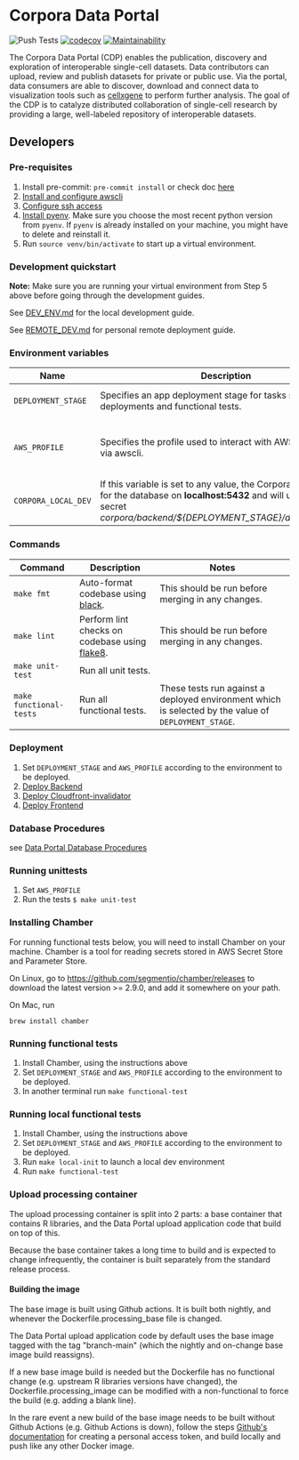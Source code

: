 # Corpora Data Portal


![Push Tests](https://github.com/chanzuckerberg/corpora-data-portal/workflows/Push%20Tests/badge.svg)
[![codecov](https://codecov.io/gh/chanzuckerberg/corpora-data-portal/branch/main/graph/badge.svg)](https://codecov.io/gh/chanzuckerberg/corpora-data-portal)
[![Maintainability](https://api.codeclimate.com/dp/v1/badges/9416c313de4d0457a5cc/maintainability)](https://codeclimate.com/github/chanzuckerberg/corpora-data-portal/maintainability)

The Corpora Data Portal (CDP) enables the publication, discovery and exploration of interoperable
single-cell datasets. Data contributors can upload, review and publish datasets for private or
public use. Via the portal, data consumers are able to discover, download and connect data to visualization tools
such as [cellxgene](https://chanzuckerberg.github.io/cellxgene/posts/cellxgene_cziscience_com) to perform further
analysis. The goal of the CDP is to catalyze distributed collaboration of single-cell research by providing a large,
well-labeled repository of interoperable datasets.

## Developers

### Pre-requisites

1. Install pre-commit: `pre-commit install` or check doc [here](https://pre-commit.com/)
2. [Install and configure awscli](docs/awscli.md)
3. [Configure ssh access](https://github.com/chanzuckerberg/single-cell-infra#ssh)
4. [Install pyenv](https://github.com/pyenv/pyenv). Make sure you choose the most recent python version from `pyenv`. If `pyenv` is already installed on your machine, you might have to delete and reinstall it.
5. Run `source venv/bin/activate` to start up a virtual environment.


### Development quickstart
**Note:** Make sure you are running your virtual environment from Step 5 above before going through the development guides.

See [DEV_ENV.md](DEV_ENV.md) for the local development guide.

See [REMOTE_DEV.md](REMOTE_DEV.md) for personal remote deployment guide.


### Environment variables

| Name                | Description                                                                                                                                                                               | Values                                |
| ------------------- | ----------------------------------------------------------------------------------------------------------------------------------------------------------------------------------------- | ------------------------------------- |
| `DEPLOYMENT_STAGE`  | Specifies an app deployment stage for tasks such as deployments and functional tests.                                                                                                     | `dev`, `staging`, `prod`              |
| `AWS_PROFILE`       | Specifies the profile used to interact with AWS resources via awscli.                                                                                                                     | `single-cell-dev`, `single-cell-prod` |
| `CORPORA_LOCAL_DEV` | If this variable is set to any value, the Corpora app will look for the database on **localhost:5432** and will use the aws secret _corpora/backend/\${DEPLOYMENT_STAGE}/database_local_. | Any                                   |

### Commands

| Command                 | Description                                                                          | Notes                                                                                                |
| ----------------------- | ------------------------------------------------------------------------------------ | ---------------------------------------------------------------------------------------------------- |
| `make fmt`              | Auto-format codebase using [black](https://pypi.org/project/black/).                 | This should be run before merging in any changes.                                                    |
| `make lint`             | Perform lint checks on codebase using [flake8](https://flake8.pycqa.org/en/latest/). | This should be run before merging in any changes.                                                    |
| `make unit-test`        | Run all unit tests.                                                                  |                                                                                                      |
| `make functional-tests` | Run all functional tests.                                                            | These tests run against a deployed environment which is selected by the value of `DEPLOYMENT_STAGE`. |

### Deployment

1. Set `DEPLOYMENT_STAGE` and `AWS_PROFILE` according to the environment to be deployed.
1. [Deploy Backend](backend/entrypoints/api_server/README.md#Deploy)
1. [Deploy Cloudfront-invalidator](backend/entrypoints/cloudfront_invalidator/README.md#Deploy)
1. [Deploy Frontend](frontend/README.md#Deployment)

### Database Procedures

see [Data Portal Database Procedures](backend/database/README.md)

### Running unittests

1. Set `AWS_PROFILE`
1. Run the tests `$ make unit-test`

### Installing Chamber

For running functional tests below, you will need to install Chamber on your machine. Chamber
is a tool for reading secrets stored in AWS Secret Store and Parameter Store.

On Linux, go to https://github.com/segmentio/chamber/releases to download the latest version >= 2.9.0,
and add it somewhere on your path.

On Mac, run

```
brew install chamber
```

### Running functional tests

1. Install Chamber, using the instructions above
1. Set `DEPLOYMENT_STAGE` and `AWS_PROFILE` according to the environment to be deployed.
1. In another terminal run `make functional-test`

### Running local functional tests

1. Install Chamber, using the instructions above
1. Set `DEPLOYMENT_STAGE` and `AWS_PROFILE` according to the environment to be deployed.
1. Run `make local-init` to launch a local dev environment
1. Run `make functional-test`

### Upload processing container

The upload processing container is split into 2 parts: a base container that contains R
libraries, and the Data Portal upload application code that build on top of this.

Because the base container takes a long time to build and is expected to change
infrequently, the container is built separately from the standard release process.

#### Building the image

The base image is built using Github actions. It is built both nightly, and whenever
the Dockerfile.processing_base file is changed.

The Data Portal upload application code by default uses the base image tagged with the tag
"branch-main" (which the nightly and on-change base image build reassigns).

If a new base image build is needed but the Dockerfile has no functional change (e.g.
upstream R libraries versions have changed), the Dockerfile.processing_image can be
modified with a non-functional to force the build (e.g. adding a blank line).

In the rare event a new build of the base image needs to be built without Github Actions
(e.g. Github Actions is down), follow the steps
[Github's documentation](https://docs.github.com/en/packages/guides/pushing-and-pulling-docker-images)
for creating a personal access token, and build locally and push like any other Docker image.
